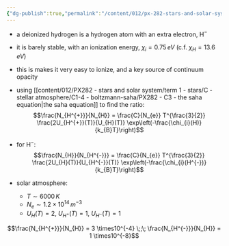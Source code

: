 ```yaml
---
{"dg-publish":true,"permalink":"/content/012/px-282-stars-and-solar-system/term-1-stars/c-stellar-atmosphere/c9-sources-of-opacity/px-282-c9f-deionized-hydrogen/","noteIcon":"1","created":"2024-11-25T10:50:32.000+00:00","updated":"2024-12-22T15:17:27.409+00:00"}
---
```


- a deionized hydrogen is a hydrogen atom with an extra electron, H$^{-}$
- it is barely stable, with an ionization energy, $\chi_{i} = 0.75\,eV$ (c.f. $\chi _{H} = 13.6\,eV$)
- this is makes it very easy to ionize, and a key source of continuum opacity

- using [[content/012/PX282 - stars and solar system/term 1 - stars/C - stellar atmosphere/C1-4 - boltzmann-saha/PX282 - C3 - the saha equation\|the saha equation]] to find the ratio: 
$$\frac{N_{H^{+}}}{N_{H}} = \frac{C}{N_{e}} T^{\frac{3}{2}} \frac{2U_{H^{+}}(T)}{U_{H}(T)} \exp\left(-\frac{\chi_{i}(H)}{k_{B}T}\right)$$
- for H$^{-}:$ 
$$\frac{N_{H}}{N_{H^{-}}} = \frac{C}{N_{e}} T^{\frac{3}{2}} \frac{2U_{H}(T)}{U_{H^{-}}(T)} \exp\left(-\frac{\chi_{i}(H^{-})}{k_{B}T}\right)$$

- solar atmosphere: 
	- $T\sim6000\,K$
	- $N_{e} \sim 1.2\times10^{14}\,m^{-3}$
	- $U_{H}(T) = 2$, $U_{H^{+}}(T) =1$, $U_{H^{-}}(T) =1$

$$\frac{N_{H^{+}}}{N_{H}} = 3 \times10^{-4} \;;\; \frac{N_{H^{-}}}{N_{H}} = 1 \times10^{-8}$$
